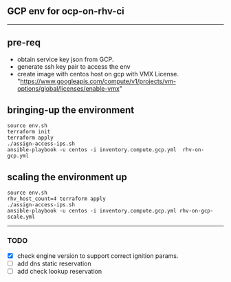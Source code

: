 ## GCP env for ocp-on-rhv-ci

---

## pre-req

- obtain service key json from GCP.
- generate ssh key pair to access the env
- create image with centos host on gcp with VMX License.
    "https://www.googleapis.com/compute/v1/projects/vm-options/global/licenses/enable-vmx"

## bringing-up the environment

  ```shell
  source env.sh
  terraform init
  terraform apply
  ./assign-access-ips.sh
  ansible-playbook -u centos -i inventory.compute.gcp.yml  rhv-on-gcp.yml

  ```

## scaling the environment up

  ```shell
  source env.sh
  rhv_host_count=4 terraform apply
  ./assign-access-ips.sh
  ansible-playbook -u centos -i inventory.compute.gcp.yml rhv-on-gcp-scale.yml
  ```

---

### TODO

- [X] check engine version to support  correct ignition params.
- [ ] add dns static reservation
- [ ] add check lookup reservation
